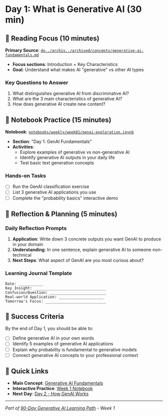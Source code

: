 # Day 1: What is Generative AI (30 min)

## 📖 Reading Focus (10 minutes)

**Primary Source**: [`do../archiv../archived/concepts/generative-ai-fundamentals.md`](../archiv../archived/concepts/generative-ai-fundamentals.md)

- **Focus sections**: Introduction + Key Characteristics
- **Goal**: Understand what makes AI "generative" vs other AI types

### Key Questions to Answer

1. What distinguishes generative AI from discriminative AI?
2. What are the 3 main characteristics of generative AI?
3. How does generative AI create new content?

## 🔬 Notebook Practice (15 minutes)

**Notebook**: [`notebooks/weekly/week01/genai-exploration.ipynb`](../../notebooks/weekly/week01/genai-exploration.ipynb)

- **Section**: "Day 1: GenAI Fundamentals"
- **Activities**:
  - Explore examples of generative vs non-generative AI
  - Identify generative AI outputs in your daily life
  - Test basic text generation concepts

### Hands-on Tasks

- [ ] Run the GenAI classification exercise
- [ ] List 3 generative AI applications you use
- [ ] Complete the "probability basics" interactive demo

## 🤔 Reflection & Planning (5 minutes)

### Daily Reflection Prompts

1. **Application**: Write down 3 concrete outputs you want GenAI to produce in your domain
2. **Understanding**: In one sentence, explain generative AI to someone non-technical
3. **Next Steps**: What aspect of GenAI are you most curious about?

### Learning Journal Template

```
Date: ___________
Key Insight: ________________________________
Confusion/Question: _________________________
Real-world Application: ____________________
Tomorrow's Focus: ___________________________
```

## 🎯 Success Criteria

By the end of Day 1, you should be able to:

- [ ] Define generative AI in your own words
- [ ] Identify 5 examples of generative AI applications
- [ ] Explain why probability is fundamental to generative models
- [ ] Connect generative AI concepts to your professional context

## 🔗 Quick Links

- **Main Concept**: [Generative AI Fundamentals](../archiv../archived/concepts/generative-ai-fundamentals.md)
- **Interactive Practice**: [Week 1 Notebook](../../notebooks/weekly/week01/genai-exploration.ipynb)
- **Next Day**: [Day 2 - How GenAI Works](day02-genai-overview.md)

---
*Part of [90-Day Generative AI Learning Path](../learning-path-90-days.md) - Week 1*
